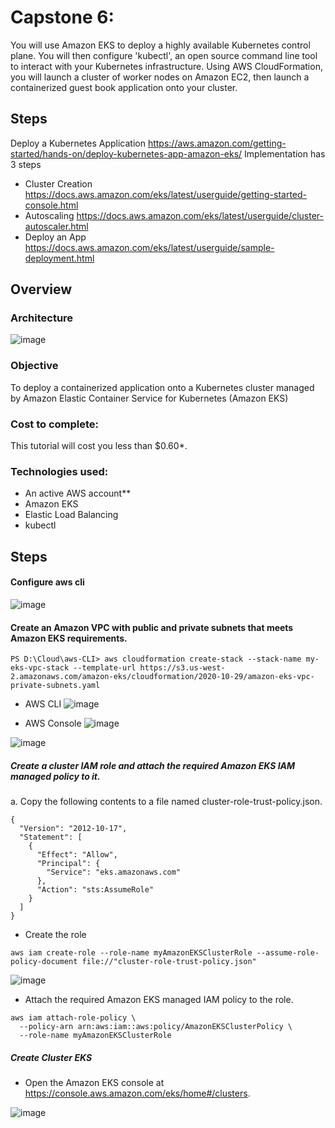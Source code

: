 # Capstone 6:
You will use Amazon EKS to deploy a highly available Kubernetes control plane. 
You will then configure 'kubectl', an open source command line tool to interact with your Kubernetes infrastructure. 
Using AWS CloudFormation, you will launch a cluster of worker nodes on Amazon EC2, then launch a containerized guest book application onto your cluster.

## Steps
Deploy a Kubernetes Application https://aws.amazon.com/getting-started/hands-on/deploy-kubernetes-app-amazon-eks/
Implementation has 3 steps
* Cluster Creation https://docs.aws.amazon.com/eks/latest/userguide/getting-started-console.html
* Autoscaling https://docs.aws.amazon.com/eks/latest/userguide/cluster-autoscaler.html
* Deploy an App https://docs.aws.amazon.com/eks/latest/userguide/sample-deployment.html


## Overview 
### Architecture
![image](https://user-images.githubusercontent.com/4485129/114260255-5492b180-99f1-11eb-8eb5-6c1255e81a39.png)

### Objective 
To deploy a containerized application onto a Kubernetes cluster managed by Amazon Elastic Container Service for Kubernetes (Amazon EKS)

### Cost to complete:  
This tutorial will cost you less than $0.60*.
 
### Technologies used:
* An active AWS account**
* Amazon EKS
* Elastic Load Balancing
* kubectl


## Steps 
#### Configure aws cli
![image](https://user-images.githubusercontent.com/4485129/114265058-4900b400-9a0c-11eb-816f-867658d3dfe0.png)

#### Create an Amazon VPC with public and private subnets that meets Amazon EKS requirements.
```
PS D:\Cloud\aws-CLI> aws cloudformation create-stack --stack-name my-eks-vpc-stack --template-url https://s3.us-west-2.amazonaws.com/amazon-eks/cloudformation/2020-10-29/amazon-eks-vpc-private-subnets.yaml
```

* AWS CLI
![image](https://user-images.githubusercontent.com/4485129/114265225-45b9f800-9a0d-11eb-8fb2-b7ca5df8205b.png)

* AWS Console 
![image](https://user-images.githubusercontent.com/4485129/114265268-78fc8700-9a0d-11eb-8e39-6cb541499b49.png)

![image](https://user-images.githubusercontent.com/4485129/114265283-97fb1900-9a0d-11eb-9d08-e7bfe7c6fe3f.png)


##### Create a cluster IAM role and attach the required Amazon EKS IAM managed policy to it.

a. Copy the following contents to a file named cluster-role-trust-policy.json.
```
{
  "Version": "2012-10-17",
  "Statement": [
    {
      "Effect": "Allow",
      "Principal": {
        "Service": "eks.amazonaws.com"
      },
      "Action": "sts:AssumeRole"
    }
  ]
}
```

* Create the role
```
aws iam create-role --role-name myAmazonEKSClusterRole --assume-role-policy-document file://"cluster-role-trust-policy.json"
``` 
![image](https://user-images.githubusercontent.com/4485129/114265461-7f3f3300-9a0e-11eb-97fa-885f045891e3.png)

* Attach the required Amazon EKS managed IAM policy to the role.
```
aws iam attach-role-policy \
  --policy-arn arn:aws:iam::aws:policy/AmazonEKSClusterPolicy \
  --role-name myAmazonEKSClusterRole
 ```

##### Create Cluster EKS 
* Open the Amazon EKS console at https://console.aws.amazon.com/eks/home#/clusters.


![image](https://user-images.githubusercontent.com/4485129/114264978-bfe97d00-9a0b-11eb-99e4-1f67b259a9a2.png)

